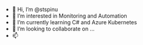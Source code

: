 - 👋 Hi, I’m @stspinu
- 👀 I’m interested in Monitoring and Automation
- 🌱 I’m currently learning C# and Azure Kubernetes
- 💞️ I’m looking to collaborate on ...
- 📫 <Address-to-reach>

<!---
stspinu/stspinu is a ✨ special ✨ repository because its `README.md` (this file) appears on your GitHub profile.
You can click the Preview link to take a look at your changes.
--->
